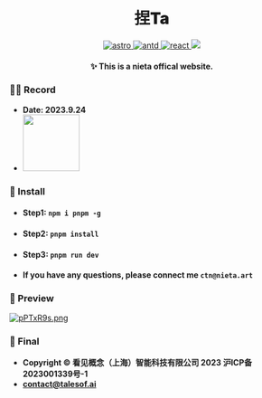 <h1 align="center" style="font-weight: 900">捏Ta</h1>
<p align="center">
    <a href="#">
      <img src="https://img.shields.io/badge/Astro-3.0.10-brightgreen" alt="astro">
    </a>
    <a href="#">
      <img src="https://img.shields.io/badge/antd-5.9.2-blue" alt="antd">
    </a>
    <a href="#">
      <img src="https://img.shields.io/badge/React-18.0.0-yellow" alt="react">
    </a>
    <a href="#">
        <img src="https://img.shields.io/github/license/talesofai/nieta-art">
    </a>
</p>
<h4 align="center">✨ This is a nieta offical website.</h4>

### 🧑‍🚀 Record
* **Date: 2023.9.24**
* <img width='100px' height='100px' src="https://z1.ax1x.com/2023/09/24/pPTxxu6.png"></img>


### 🚀 Install
* #### Step1: `npm i pnpm -g`
  
* #### Step2: `pnpm install`
* #### Step3: `pnpm run dev`

* #### If you have any questions, please connect me `ctn@nieta.art` 


### 👀 Preview
[![pPTxR9s.png](https://github.com/huccct/huccct.github.io/blob/master/assets/page%201.png)](https://github.com/huccct/huccct.github.io/blob/master/assets/page%201.png)


  


### 💼 Final

* **Copyright © 看见概念（上海）智能科技有限公司 2023 沪ICP备2023001339号-1**
* **contact@talesof.ai**